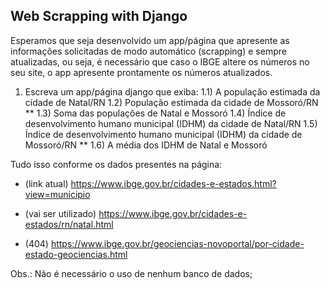 ## Web Scrapping with Django

Esperamos que seja desenvolvido um app/página que apresente as informações solicitadas de modo automático (scrapping) e sempre atualizadas, ou seja, é necessário que caso o IBGE altere os números no seu site, o app apresente prontamente os números atualizados.

1. Escreva um app/página django que exiba:
   1.1) A população estimada da cidade de Natal/RN
   1.2) População estimada da cidade de Mossoró/RN
   ** 1.3) Soma das populações de Natal e Mossoró
   1.4) Índice de desenvolvimento humano municipal (IDHM) da cidade de Natal/RN
   1.5) Índice de desenvolvimento humano municipal (IDHM) da cidade de Mossoró/RN
   ** 1.6) A média dos IDHM de Natal e Mossoró

Tudo isso conforme os dados presentes na página:

- (link atual) https://www.ibge.gov.br/cidades-e-estados.html?view=municipio
- (vai ser utilizado) https://www.ibge.gov.br/cidades-e-estados/rn/natal.html

- (404) https://www.ibge.gov.br/geociencias-novoportal/por-cidade-estado-geociencias.html


Obs.: Não é necessário o uso de nenhum banco de dados;
